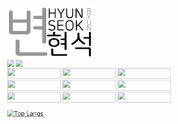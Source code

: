 <img src="img/image1.png" width="200px"></img>
<br/>
<a href="https://hbyun.tistory.com/"><img src="https://t1.daumcdn.net/tistory_admin/static/top/favicon_0630.ico" width="36px"></a>
<a href="mailto:gumyoincirno@gmail.com"><img src="https://ssl.gstatic.com/ui/v1/icons/mail/rfr/gmail.ico" width="36px"></a><br>
<img src="https://bicon.gumyo.net/api/icon?width=1250&height=250&textColor=%23FFF&text=Typescript&borderRadius=20&icon=ts&bgColor=%23007aFF" height="25px" width="125px" />
<img src="https://bicon.gumyo.net/api/icon?width=1250&height=250&icon=js&text=JavaScript&bgColor=%23EC0&borderRadius=20&textColor=%23000" height="25px" width="125px" />
<img src="https://bicon.gumyo.net/api/icon?width=1250&height=250&icon=java&text=J+a+v+a&bgColor=%23F5F5F5&borderRadius=20&textColor=%23000" height="25px" width="125px" />
<br>
<img src="https://bicon.gumyo.net/api/icon?width=1250&height=250&icon=react&text=R+e+a+c+t&bgColor=%23ADF&borderRadius=20&textColor=%23000" height="25px" width="125px" />
<img src="https://bicon.gumyo.net/api/icon?width=1250&height=250&icon=vue&text=V+u+e&bgColor=%23AFA&borderRadius=20&textColor=%23000" height="25px" width="125px" />
<img src="https://bicon.gumyo.net/api/icon?width=1250&height=250&icon=svelte&text=S+v+e+l+t&bgColor=%23FCC&borderRadius=20&textColor=%23000" height="25px" width="125px" />
<br>
<img src="https://bicon.gumyo.net/api/icon?width=1250&height=250&icon=next&text=N+e+x+t+.+J+S&bgColor=%23FAFAFA&borderRadius=20&textColor=%23000" height="25px" width="125px" />
<img src="https://bicon.gumyo.net/api/icon?width=1250&height=250&icon=spring&text=Spring+boot&bgColor=%23DFC&borderRadius=20&textColor=%23000" height="25px" width="125px" />
<img src="https://bicon.gumyo.net/api/icon?width=1250&height=250&icon=express&text=Express.JS&bgColor=%23999&borderRadius=20&textColor=%23FFF" height="25px" width="125px" />


[![Top Langs](https://github-readme-stats.vercel.app/api/top-langs/?username=B-HS&layout=compact&hide=javascript,html,css,c%2B%2B,scss,sass,cmake,mdx)](https://github.com/b-hs)
